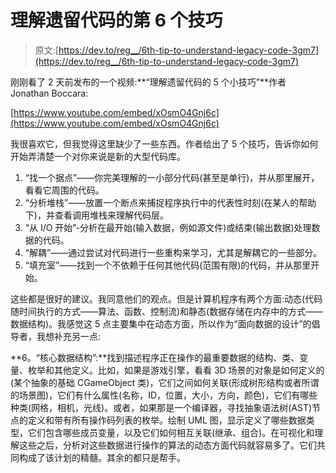 # 理解遗留代码的第 6 个技巧

> 原文:[https://dev.to/reg__/6th-tip-to-understand-legacy-code-3gm7](https://dev.to/reg__/6th-tip-to-understand-legacy-code-3gm7)

刚刚看了 2 天前发布的一个视频:**“理解遗留代码的 5 个小技巧”**作者 Jonathan Boccara:

[https://www.youtube.com/embed/xOsmO4Gnj6c](https://www.youtube.com/embed/xOsmO4Gnj6c)

我很喜欢它，但我觉得这里缺少了一些东西。作者给出了 5 个技巧，告诉你如何开始弄清楚一个对你来说是新的大型代码库。

1.  “找一个据点”——你完美理解的一小部分代码(甚至是单行)，并从那里展开，看看它周围的代码。
2.  “分析堆栈”——放置一个断点来捕捉程序执行中的代表性时刻(在某人的帮助下)，并查看调用堆栈来理解代码层。
3.  “从 I/O 开始”-分析在最开始(输入数据，例如源文件)或结束(输出数据)处理数据的代码。
4.  “解耦”——通过尝试对代码进行一些重构来学习，尤其是解耦它的一些部分。
5.  “填充室”——找到一个不依赖于任何其他代码(范围有限)的代码，并从那里开始。

这些都是很好的建议。我同意他们的观点。但是计算机程序有两个方面:动态(代码随时间执行的方式——算法、函数、控制流)和静态(数据存储在内存中的方式——数据结构)。我感觉这 5 点主要集中在动态方面，所以作为“面向数据的设计”的倡导者，我想补充另一点:

**6。“核心数据结构”:**找到描述程序正在操作的最重要数据的结构、类、变量、枚举和其他定义。比如，如果是游戏引擎，看看 3D 场景的对象是如何定义的(某个抽象的基础 CGameObject 类)，它们之间如何关联(形成树形结构或者所谓的场景图)，它们有什么属性(名称，ID，位置，大小，方向，颜色)，它们有哪些种类(网格，相机，光线)。或者，如果那是一个编译器，寻找抽象语法树(AST)节点的定义和带有所有操作码列表的枚举。绘制 UML 图，显示定义了哪些数据类型，它们包含哪些成员变量，以及它们如何相互关联(继承、组合)。在可视化和理解这些之后，分析对这些数据进行操作的算法的动态方面代码就容易多了。它们共同构成了该计划的精髓。其余的都只是帮手。